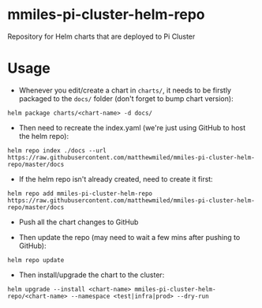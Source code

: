 # mmiles-pi-cluster-helm-repo
Repository for Helm charts that are deployed to Pi Cluster

# Usage

* Whenever you edit/create a chart in `charts/`, it needs to be firstly packaged to the `docs/` folder (don't forget to bump chart version):

```commandline
helm package charts/<chart-name> -d docs/
```

* Then need to recreate the index.yaml (we're just using GitHub to host the helm repo):

```commandline
helm repo index ./docs --url https://raw.githubusercontent.com/matthewmiled/mmiles-pi-cluster-helm-repo/master/docs
```

* If the helm repo isn't already created, need to create it first:

```commandline
helm repo add mmiles-pi-cluster-helm-repo https://raw.githubusercontent.com/matthewmiled/mmiles-pi-cluster-helm-repo/master/docs
```

* Push all the chart changes to GitHub

* Then update the repo (may need to wait a few mins after pushing to GitHub):

```commandline
helm repo update
```

* Then install/upgrade the chart to the cluster:

```commandline
helm upgrade --install <chart-name> mmiles-pi-cluster-helm-repo/<chart-name> --namespace <test|infra|prod> --dry-run
```

